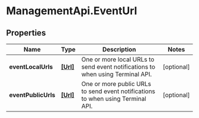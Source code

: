 # ManagementApi.EventUrl

## Properties

Name | Type | Description | Notes
------------ | ------------- | ------------- | -------------
**eventLocalUrls** | [**[Url]**](Url.md) | One or more local URLs to send event notifications to when using Terminal API. | [optional] 
**eventPublicUrls** | [**[Url]**](Url.md) | One or more public URLs to send event notifications to when using Terminal API. | [optional] 


